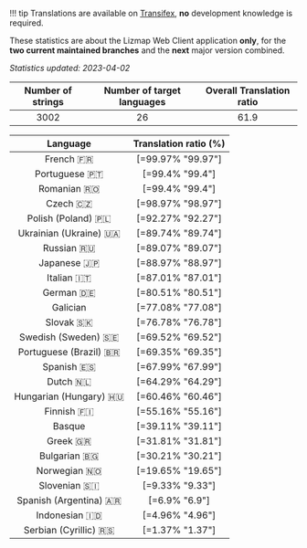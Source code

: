 <!--
DO NOT EDIT THIS FILE DIRECTLY.
It is generated automatically by transifex_stats.py in the scripts folder.
-->

!!! tip
    Translations are available on [Transifex](https://www.transifex.com/3liz-1/lizmap-locales/), **no** development
    knowledge is required.

These statistics are about the Lizmap Web Client application **only**, for the **two current
maintained branches** and the **next** major version combined.

*Statistics updated: 2023-04-02*

| Number of strings | Number of target languages | Overall Translation ratio |
|:-:|:-:|:-:|
3002|26|61.9

| Language | Translation ratio (%) |
|:-:|:-:|
French 🇫🇷 |[=99.97% "99.97"]|
Portuguese 🇵🇹 |[=99.4% "99.4"]|
Romanian 🇷🇴 |[=99.4% "99.4"]|
Czech 🇨🇿 |[=98.97% "98.97"]|
Polish (Poland) 🇵🇱 |[=92.27% "92.27"]|
Ukrainian (Ukraine) 🇺🇦 |[=89.74% "89.74"]|
Russian 🇷🇺 |[=89.07% "89.07"]|
Japanese 🇯🇵 |[=88.97% "88.97"]|
Italian 🇮🇹 |[=87.01% "87.01"]|
German 🇩🇪 |[=80.51% "80.51"]|
Galician  |[=77.08% "77.08"]|
Slovak 🇸🇰 |[=76.78% "76.78"]|
Swedish (Sweden) 🇸🇪 |[=69.52% "69.52"]|
Portuguese (Brazil) 🇧🇷 |[=69.35% "69.35"]|
Spanish 🇪🇸 |[=67.99% "67.99"]|
Dutch 🇳🇱 |[=64.29% "64.29"]|
Hungarian (Hungary) 🇭🇺 |[=60.46% "60.46"]|
Finnish 🇫🇮 |[=55.16% "55.16"]|
Basque  |[=39.11% "39.11"]|
Greek 🇬🇷 |[=31.81% "31.81"]|
Bulgarian 🇧🇬 |[=30.21% "30.21"]|
Norwegian 🇳🇴 |[=19.65% "19.65"]|
Slovenian 🇸🇮 |[=9.33% "9.33"]|
Spanish (Argentina) 🇦🇷 |[=6.9% "6.9"]|
Indonesian 🇮🇩 |[=4.96% "4.96"]|
Serbian (Cyrillic) 🇷🇸 |[=1.37% "1.37"]|

